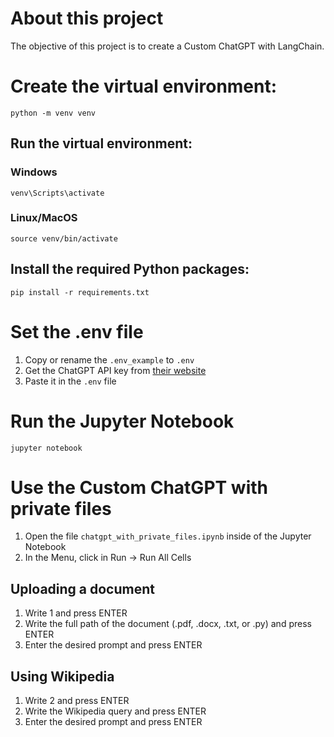 # About this project

The objective of this project is to create a Custom ChatGPT with LangChain.


# Create the virtual environment:

```
python -m venv venv
```


## Run the virtual environment:
### Windows
```
venv\Scripts\activate

```
### Linux/MacOS
```
source venv/bin/activate
```

## Install the required Python packages:
```
pip install -r requirements.txt
```


# Set the .env file

1. Copy or rename the `.env_example` to `.env`
2. Get the ChatGPT API key from [their website](https://platform.openai.com/api-keys)
3. Paste it in the `.env` file

# Run the Jupyter Notebook

```
jupyter notebook
```


# Use the Custom ChatGPT with private files

1. Open the file `chatgpt_with_private_files.ipynb` inside of the Jupyter Notebook
2. In the Menu, click in Run -> Run All Cells


## Uploading a document
1. Write 1 and press ENTER
2. Write the full path of the document (.pdf, .docx, .txt, or .py) and press ENTER
3. Enter the desired prompt and press ENTER


## Using Wikipedia
1. Write 2 and press ENTER
2. Write the Wikipedia query and press ENTER
3. Enter the desired prompt and press ENTER
